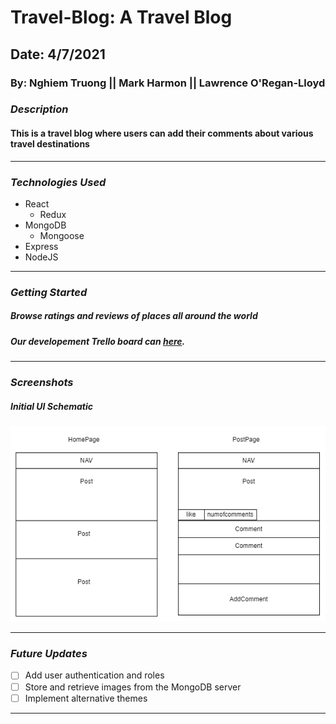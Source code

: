 # Travel-Blog: A Travel Blog

## Date: 4/7/2021

### By: Nghiem Truong || Mark Harmon || Lawrence O'Regan-Lloyd

### **_Description_**

#### This is a travel blog where users can add their comments about various travel destinations

---

### **_Technologies Used_**

- React
  - Redux
- MongoDB
  - Mongoose
- Express
- NodeJS

---

### **_Getting Started_**

##### Browse ratings and reviews of places all around the world

##### Our developement Trello board can [here](https://trello.com/b/wL91ojUg/travel-blog).


---

### **_Screenshots_**

##### Initial UI Schematic

![Schematic](https://github.com/LawrenceOL/Travel-Blog/blob/main/assets/front%20end%20UI.png?raw=true)



---

### **_Future Updates_**

- [ ] Add user authentication and roles
- [ ] Store and retrieve images from the MongoDB server
- [ ] Implement alternative themes

---
